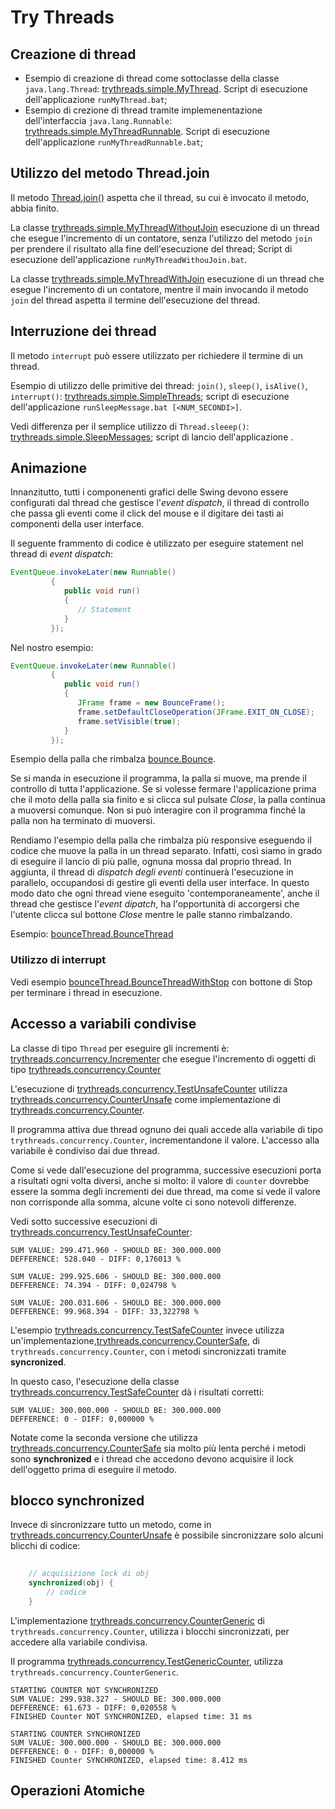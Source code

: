 # Try Threads

## Creazione di thread

* Esempio di creazione di thread come sottoclasse della classe `java.lang.Thread`: [trythreads.simple.MyThread](./src/main/java/trythreads/simple/MyThread.java). Script di esecuzione dell'applicazione `runMyThread.bat`;
* Esempio di crezione di thread tramite implemenentazione dell'interfaccia `java.lang.Runnable`: 
[trythreads.simple.MyThreadRunnable](./src/main/java/trythreads/simple/MyThreadRunnable.java). Script di esecuzione dell'applicazione `runMyThreadRunnable.bat`;

## Utilizzo del metodo Thread.join

Il metodo [Thread.join()](https://docs.oracle.com/en/java/javase/11/docs/api/java.base/java/lang/Thread.html#join) aspetta che il thread, su cui è invocato il metodo, abbia finito.

La classe [trythreads.simple.MyThreadWithoutJoin](./src/main/java/trythreads/simple/MyThreadWithoutJoin.java) esecuzione di un thread che esegue l'incremento di un contatore, senza l'utilizzo del metodo `join` per prendere il risultato alla fine dell'esecuzione del thread; Script di esecuzione dell'applicazione `runMyThreadWithouJoin.bat`.

La classe [trythreads.simple.MyThreadWithJoin](./src/main/java/trythreads/simple/MyThreadWithJoin.java) esecuzione di un thread che esegue l'incremento di un contatore, mentre il main invocando il metodo `join` del thread aspetta il termine dell'esecuzione del thread.

## Interruzione dei thread

Il metodo `interrupt` può essere utilizzato per richiedere il termine di un thread.

Esempio di utilizzo delle primitive dei thread: `join()`, `sleep()`, `isAlive()`, `interrupt()`: [trythreads.simple.SimpleThreads](./src/main/java/trythreads/simple/SimpleThreads.java); script di esecuzione dell'applicazione `runSleepMessage.bat [<NUM_SECONDI>]`.

Vedi differenza per il semplice utilizzo di `Thread.sleeep()`: [trythreads.simple.SleepMessages](./src/main/java/trythreads/simple/SleepMessages.java); script di lancio dell'applicazione .

## Animazione

Innanzitutto, tutti i componenenti grafici delle Swing devono essere configurati dal thread che gestisce l'_event dispatch_, il thread di controllo che passa gli eventi come il click del mouse e il digitare dei tasti ai componenti della user interface.

Il seguente frammento di codice è utilizzato per eseguire statement nel thread di _event dispatch_:

```java
EventQueue.invokeLater(new Runnable()
         {
            public void run()
            {
               // Statement
            }
         });
```


Nel nostro esempio:

```java
EventQueue.invokeLater(new Runnable()
         {
            public void run()
            {
               JFrame frame = new BounceFrame();
               frame.setDefaultCloseOperation(JFrame.EXIT_ON_CLOSE);
               frame.setVisible(true);
            }
         });
````

Esempio della palla che rimbalza [bounce.Bounce](./src/main/java/bounce/Bounce.java).

Se si manda in esecuzione il programma, la palla si muove, ma prende il controllo di tutta l'applicazione. Se si volesse fermare l'applicazione prima che il moto della palla sia finito e si clicca sul pulsate _Close_, la palla continua a muoversi comunque. Non si può interagire con il programma finché la palla non ha terminato di muoversi.

Rendiamo l'esempio della palla che rimbalza più responsive eseguendo il codice che muove la palla in un thread separato. Infatti, così siamo in grado di eseguire il lancio di più palle, ognuna mossa dal proprio thread. In aggiunta, il thread di _dispatch degli eventi_ continuerà l'esecuzione in parallelo, occupandosi di gestire gli eventi della user interface. In questo modo dato che  ogni thread viene eseguito 'contemporaneamente', anche il thread che gestisce l'_event dipatch_, ha l'opportunità di accorgersi che l'utente clicca sul bottone _Close_ mentre le palle stanno rimbalzando. 

Esempio: [bounceThread.BounceThread](./src/main/java/bounceThread/BounceThread.java)

### Utilizzo di interrupt

Vedi esempio [bounceThread.BounceThreadWithStop](./src/main/java/bounceThread/BounceThreadWithStop.java) con bottone di Stop per terminare i thread in esecuzione.

## Accesso a variabili condivise

La classe di tipo `Thread` per eseguire gli incrementi è:
[trythreads.concurrency.Incrementer](./src/main/java/trythreads/concurrency/Incrementer.java) che esegue l'incremento di oggetti di tipo [trythreads.concurrency.Counter](./src/main/java/trythreads/concurrency/Counter.java)

L'esecuzione di [trythreads.concurrency.TestUnsafeCounter](./src/main/java/trythreads/concurrency/TestUnsafeCounter.java) utilizza [trythreads.concurrency.CounterUnsafe](./src/main/java/trythreads/concurrency/CounterUnsafe.java) come implementazione di [trythreads.concurrency.Counter](./src/main/java/trythreads/concurrency/Counter.java).

Il programma attiva due thread ognuno dei quali accede alla variabile di tipo `trythreads.concurrency.Counter`, incrementandone il valore. L'accesso alla variabile è condiviso dai due thread.
 
Come si vede dall'esecuzione del programma, successive esecuzioni porta a risultati ogni volta diversi, anche si molto: il valore di `counter` dovrebbe essere la somma degli incrementi dei due thread, ma come si vede il valore non corrisponde alla somma, alcune volte ci sono notevoli differenze. 

Vedi sotto successive esecuzioni di [trythreads.concurrency.TestUnsafeCounter](./src/main/java/trythreads/concurrency/TestUnsafeCounter.java):

```
SUM VALUE: 299.471.960 - SHOULD BE: 300.000.000
DEFFERENCE: 528.040 - DIFF: 0,176013 %
```

```
SUM VALUE: 299.925.606 - SHOULD BE: 300.000.000
DEFFERENCE: 74.394 - DIFF: 0,024798 %
```

```
SUM VALUE: 200.031.606 - SHOULD BE: 300.000.000
DEFFERENCE: 99.968.394 - DIFF: 33,322798 %
```

L'esempio [trythreads.concurrency.TestSafeCounter](./src/main/java/trythreads/concurrency/TestSafeCounter.java) invece utilizza un'implementazione,[trythreads.concurrency.CounterSafe](./src/main/java/trythreads/concurrency/CounterSafe.java), di `trythreads.concurrency.Counter`, con i metodi sincronizzati tramite __syncronized__.

In questo caso, l'esecuzione della classe [trythreads.concurrency.TestSafeCounter](./src/main/java/trythreads/concurrency/TestSafeCounter.java) dà i risultati corretti:

```
SUM VALUE: 300.000.000 - SHOULD BE: 300.000.000
DEFFERENCE: 0 - DIFF: 0,000000 %
```

Notate come la seconda versione che utilizza [trythreads.concurrency.CounterSafe](./src/main/java/trythreads/concurrency/CounterSafe.java) sia molto più lenta perché i metodi sono __synchronized__ e i thread che accedono devono acquisire il lock dell'oggetto prima di eseguire il metodo.

## blocco synchronized 

Invece di sincronizzare tutto un metodo, come in [trythreads.concurrency.CounterUnsafe](./src/main/java/trythreads/concurrency/CounterUnsafe.java) è possibile sincronizzare solo alcuni blicchi di codice:

```java
	
	// acquisizione lock di obj
	synchronized(obj) {
		// codice
	}
```

L'implementazione [trythreads.concurrency.CounterGeneric](./src/main/java/trythreads/concurrency/CounterGeneric.java) di `trythreads.concurrency.Counter`, utilizza i blocchi sincronizzati, per accedere alla variabile condivisa.

Il programma [trythreads.concurrency.TestGenericCounter](./src/main/java/trythreads/concurrency/TestGenericCounter.java), utilizza `trythreads.concurrency.CounterGeneric`.

```
STARTING COUNTER NOT SYNCHRONIZED
SUM VALUE: 299.938.327 - SHOULD BE: 300.000.000
DEFFERENCE: 61.673 - DIFF: 0,020558 %
FINISHED Counter NOT SYNCHRONIZED, elapsed time: 31 ms

STARTING COUNTER SYNCHRONIZED
SUM VALUE: 300.000.000 - SHOULD BE: 300.000.000
DEFFERENCE: 0 - DIFF: 0,000000 %
FINISHED Counter SYNCHRONIZED, elapsed time: 8.412 ms
```

## Operazioni Atomiche

